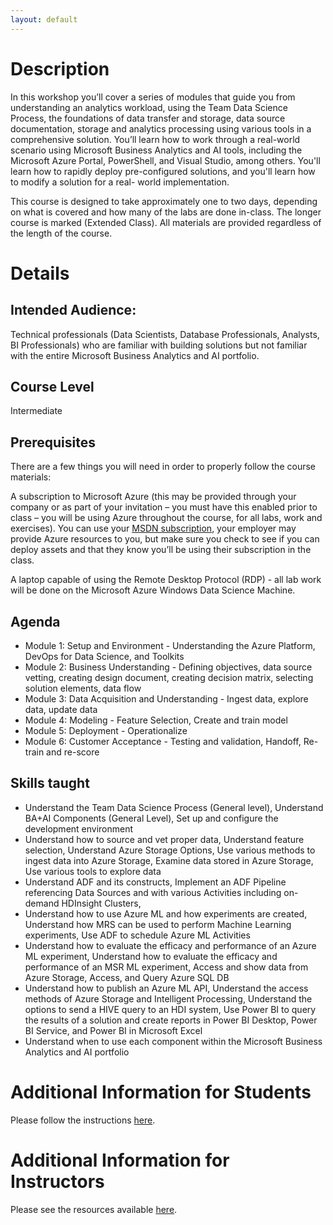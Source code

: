 ```yaml
---
layout: default
---
```


# Description

In this workshop you’ll cover a series of modules that guide you 
from understanding an analytics workload, using the Team Data 
Science Process, the 
foundations of data transfer and storage, data source 
documentation, storage and analytics processing using various 
tools in a comprehensive solution. You’ll learn how to work 
through a real-world scenario using Microsoft Business Analytics and AI
tools, including the Microsoft Azure Portal, PowerShell, and Visual 
Studio, among others. You'll learn how to rapidly deploy pre-configured 
solutions, and you'll learn how to modify a solution for a real-
world implementation.

This course is designed to take approximately one to two days, 
depending on what is covered and how many of the labs are done 
in-class. The longer course is marked (Extended Class). All 
materials are provided regardless of the length of the course. 


# Details

## Intended Audience:

Technical professionals (Data Scientists, Database Professionals, Analysts, BI Professionals) who are familiar with building solutions but not familiar with the entire Microsoft Business Analytics and AI portfolio. 

## Course Level

Intermediate

## Prerequisites

There are a few things you will need in order to properly follow the course materials:

A subscription to Microsoft Azure (this may be provided through your company or as part of your invitation – you must have this enabled prior to class – you will be using Azure throughout the course, for all labs, work and exercises). You can use your [MSDN subscription](https://azure.microsoft.com/en-us/pricing/memberoffers/msdn-benefits/), your employer may provide Azure resources to you, but make sure you check to see if you can deploy assets and that they know you’ll be using their subscription in the class. 

A laptop capable of using the Remote Desktop Protocol (RDP) - all lab work will be done on the Microsoft Azure Windows Data Science Machine.

## Agenda

- Module 1: Setup and Environment - Understanding the Azure Platform, DevOps for Data Science, and Toolkits
- Module 2: Business Understanding - Defining objectives, data source vetting, creating design document, creating decision matrix, selecting solution elements, data flow
- Module 3: Data Acquisition and Understanding - Ingest data, explore data, update data
- Module 4: Modeling - Feature Selection, Create and train model
- Module 5: Deployment - Operationalize
- Module 6: Customer Acceptance - Testing and validation, Handoff, Re-train and re-score


## Skills taught

- Understand the Team Data Science Process (General level), Understand BA+AI Components (General Level), Set up and configure the development environment 
- Understand how to source and vet proper data, Understand feature selection, Understand Azure Storage Options, Use various methods to ingest data into Azure Storage, Examine data stored in Azure Storage, Use various tools to explore data 
- Understand ADF and its constructs, Implement an ADF Pipeline referencing Data Sources and with various Activities including on-demand HDInsight Clusters, 
- Understand how to use Azure ML and how experiments are created, Understand how MRS can be used to perform Machine Learning experiments, Use ADF to schedule Azure ML Activities 
- Understand how to evaluate the efficacy and performance of an Azure ML experiment, Understand how to evaluate the efficacy and performance of an MSR ML experiment, Access and show data from Azure Storage, Access, and Query Azure SQL DB 
- Understand how to publish an Azure ML API, Understand the access methods of Azure Storage and Intelligent Processing, Understand the options to send a HIVE query to an HDI system, Use Power BI to query the results of a solution and create reports in Power BI Desktop, Power BI Service, and Power BI in Microsoft Excel 
- Understand when to use each component within the Microsoft Business Analytics and AI portfolio

# Additional Information for Students

Please follow the instructions [here](Students/student_resources).

# Additional Information for Instructors

Please see the resources available [here](Instructor/instructor_instructions).


